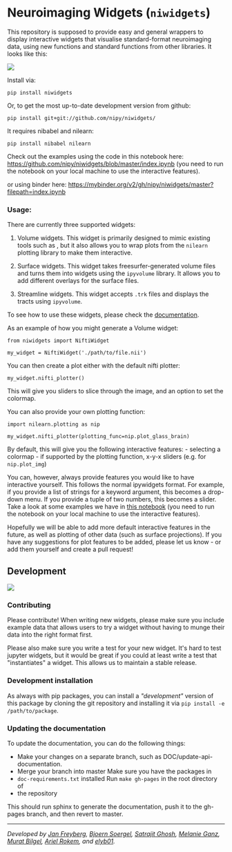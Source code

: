 # Neuroimaging Widgets (`niwidgets`)

This repository is supposed to provide easy and general wrappers to display
interactive widgets that visualise standard-format neuroimaging data, using new
functions and standard functions from other libraries. It looks like this:

![](https://thumbs.gfycat.com/ExcitableReflectingLcont-size_restricted.gif)

Install via:

```
pip install niwidgets
```

Or, to get the most up-to-date development version from github:

```
pip install git+git://github.com/nipy/niwidgets/
```

It requires nibabel and nilearn:

```
pip install nibabel nilearn
```

Check out the examples using the code in this notebook here:
https://github.com/nipy/niwidgets/blob/master/index.ipynb (you need to run the
notebook on your local machine to use the interactive features).

or using binder here:
https://mybinder.org/v2/gh/nipy/niwidgets/master?filepath=index.ipynb

### Usage:

There are currently three supported widgets:

1. Volume widgets. This widget is primarily designed to mimic existing tools
such as <add tool here>, but it also allows you to wrap plots from the `nilearn`
plotting library to make them interactive.

2. Surface widgets. This widget takes freesurfer-generated volume files and
turns them into widgets using the `ipyvolume` library. It allows you to add
different overlays for the surface files.

3. Streamline widgets. This widget accepts `.trk` files and displays the tracts
using `ipyvolume`.

To see how to use these widgets, please check the
[documentation](https://nipy.org/niwidgets).

As an example of how you might generate a Volume widget:

```
from niwidgets import NiftiWidget

my_widget = NiftiWidget('./path/to/file.nii')
```

You can then create a plot either with the default nifti plotter:

```
my_widget.nifti_plotter()
```

This will give you sliders to slice through the image, and an option to set the
colormap.

You can also provide your own plotting function:

```
import nilearn.plotting as nip

my_widget.nifti_plotter(plotting_func=nip.plot_glass_brain)
```

By default, this will give you the following interactive features: -
selecting a colormap - if supported by the plotting function, x-y-x
sliders (e.g. for `nip.plot_img`)


You can, however, always provide features you would like to have interactive
yourself. This follows the normal ipywidgets format. For example, if you provide
a list of strings for a keyword argument, this becomes a drop-down menu. If you
provide a tuple of two numbers, this becomes a slider. Take a look at some
examples we have in [this
notebook](https://github.com/janfreyberg/niwidgets/blob/master/visualisation_wrapper.ipynb)
(you need to run the notebook on your local machine to use the interactive
features).

Hopefully we will be able to add more default interactive features in the
future, as well as plotting of other data (such as surface projections). If you
have any suggestions for plot features to be added, please let us know - or add
them yourself and create a pull request!

## Development

![](https://travis-ci.org/nipy/niwidgets.svg?branch=master)

### Contributing

Please contribute! When writing new widgets, please make sure you include
example data that allows users to try a widget without having to munge their
data into the right format first.

Please also make sure you write a test for your new widget. It's hard to test
jupyter widgets, but it would be great if you could at least write a test that
"instantiates" a widget. This allows us to maintain a stable release.

### Development installation

As always with pip packages, you can install a _"development"_ version of this
package by cloning the git repository and installing it via `pip install -e
/path/to/package`.

### Updating the documentation

To update the documentation, you can do the following things:

- Make your changes on a separate branch, such as DOC/update-api-documentation.
- Merge your branch into master Make sure you have the packages in
- `doc-requirements.txt` installed Run `make gh-pages` in the root directory of
- the repository

This should run sphinx to generate the documentation, push it to the gh-pages
branch, and then revert to master.

---

_Developed by [Jan Freyberg](http://www.twitter.com/janfreyberg), [Bjoern
Soergel](http://www.ast.cam.ac.uk/~bs538/), [Satrajit
Ghosh](https://github.com/satra), [Melanie
Ganz](https://github.com/melanieganz), [Murat
Bilgel](https://github.com/bilgelm), [Ariel Rokem](https://github.com/arokem),
and [elyb01](https://github.com/elyb01)._
